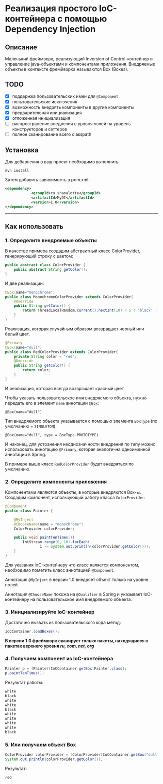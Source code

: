 # Реализация простого IoC-контейнера с помощью Dependency Injection
## Описание
Маленький фреймворк, реализующий Inversion of Control-контейнер и управление java-объектами и компонентами приложения.
Внедряемые объекты в контексте фремйворка называются Box (Boxes).

## TODO
- [x] поддержка пользовательских имен для `@Component`
- [x] пользовательские исключения
- [x] возможность внедрять компоненты в другие компоненты
- [x] предварительная инициализация 
- [x] отложенная инициализация
- [ ] распространение внедрения с уровня полей на уровень конструкторов и сеттеров
- [ ] полное сканирование всего classpath

## Установка
Для добавления в ваш проект необходимо выполнить
```
mvn install
```
Затем добавить зависимость в pom.xml:
```xml
<dependency>
            <groupId>ru.shanalotte</groupId>
            <artifactId>MyDI</artifactId>
            <version>1.0</version>
</dependency>
```
***
## Как использовать
### 1. Определите внедряемые объекты
В качестве примера создадим абстрактный класс ColorProvider, генерирующий строку с цветом:
```java
public abstract class ColorProvider {
    public abstract String getColor();
}
```
И две реализации:
```java
@Box(name="monochrome")
public class MonochromeColorProvider extends ColorProvider{
    @Override
    public String getColor() {
        return ThreadLocalRandom.current().nextInt(10) < 5 ? "black" : "white";
    }
}
```
Реализация, которая случайным образом возвращает черный или белый цвет,
```java
@Primary
@Box(name="dull")
public class RedColorProvider extends ColorProvider{
    private String color = "red";
    @Override
    public String getColor() {
        return color;
    }
}
```
И реализация, которая всегда возвращает красный цвет.

Чтобы указать пользовательское имя внедряемого объекта, нужно передать его в элемент `name` аннотации `@Box`:

`@Box(name="dull")`

Тип внедряемого объекта указывается с помощью элемента `BoxType` (по умолчанию = `SINGLETON`):

`@Box(name="dull", type = BoxType.PROTOTYPE)`

И наконец, для устранения неоднозначности внедрения по типу можно использовать аннотацию `@Primary`, которая аналогична одноименной аннотации в Spring.

В примере выше класс `RedColorProvider` будет внедряться по умолчанию.

### 2. Определите компоненты приложения
Компонентами являются объекты, в которые внедряются Box-ы.
Создадим компонент, использующий работу класса `ColorProvider`:
```java
@Component
public class Painter {

    @MyInject
    @ChooseName(name = "monochrome")
    ColorProvider colorProvider;

    public void paintTenTimes(){
        IntStream.range(0, 10).forEach(
                i -> System.out.println(colorProvider.getColor()));
    }
}
```
Для указания IoC-контейнеру что класс является компонентом, необходимо пометить класс аннотацией `@Component`.

Аннотация `@MyInject` в версии 1.0 внедряет объект только на уровне полей.

Аннотация `@ChooseName` похожа на `@Qualifier` в Spring и указывает IoC-контейнеру на пользовательское имя внедряемого объекта.

### 3. Инициализируйте IoC-контейнер
Достаточно вызвать из пользовательского кода метод:
 ```java
 IoCContainer.loadBoxes();
 ```
 
 **В версии 1.0 фреймворк сканирует только пакеты, находящиеся в пакетах верхнего уровня _ru, com, net, org_**
 
 ### 4. Получаем компонент из IoC-контейнера
 ```java
 Painter p = (Painter)IoCContainer.getBox(Painter.class);
 p.paintTenTimes();
 ```
 
 Результат работы:
 ```java
 white
black
white
white
black
white
white
white
white
black
```

### 5. Или получаем объект Box
```java
ColorProvider colorProvider = (ColorProvider)IoCContainer.getBox("dull");
System.out.println(colorProvider.getColor());
```

Результат:
```java
red
```
